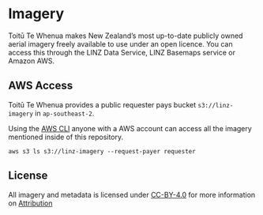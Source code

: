 # Imagery

Toitū Te Whenua makes New Zealand’s most up-to-date publicly owned aerial imagery freely available to use under an open licence. You can access this through the LINZ Data Service, LINZ Basemaps service or Amazon AWS.

## AWS Access

Toitū Te Whenua provides a public requester pays bucket `s3://linz-imagery` in `ap-southeast-2`.

Using the [AWS CLI](https://aws.amazon.com/cli/) anyone with a AWS account can access all the imagery mentioned inside of this repository.

```
aws s3 ls s3://linz-imagery --request-payer requester
```


## License

All imagery and metadata is licensed under [CC-BY-4.0](https://creativecommons.org/licenses/by/4.0/) for more information on [Attribution](https://www.linz.govt.nz/products-services/data/licensing-and-using-data/attributing-elevation-or-aerial-imagery-data)
